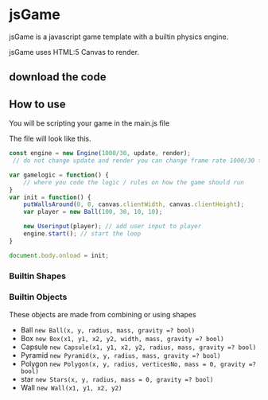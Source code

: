 # jsGame
jsGame is a javascript game template with a builtin physics engine.

jsGame uses HTML:5 Canvas to render.

## download the code


## How to use

You will be scripting your game in the main.js file

The file will look like this.
```javascript
const engine = new Engine(1000/30, update, render);
 // do not change update and render you can change frame rate 1000/30 to other rates

var gamelogic = function() {
    // where you code the logic / rules on how the game should run
}
var init = function() {
    putWallsAround(0, 0, canvas.clientWidth, canvas.clientHeight);
    var player = new Ball(100, 30, 10, 10);

    new Userinput(player); // add user input to player
    engine.start(); // start the loop
}

document.body.onload = init;
```
### Builtin Shapes

### Builtin Objects
These objects are made from combining or using shapes
- Ball `new Ball(x, y, radius, mass, gravity =? bool)`
- Box `new Box(x1, y1, x2, y2, width, mass, gravity =? bool)`
- Capsule `new Capsule(x1, y1, x2, y2, radius, mass, gravity =? bool)`
- Pyramid `new Pyramid(x, y, radius, mass, gravity =? bool)`
- Polygon `new Polygon(x, y, radius, verticesNo, mass = 0, gravity =? bool)`
- star `new Stars(x, y, radius, mass = 0, gravity =? bool)`
- Wall `new Wall(x1, y1, x2, y2)`
